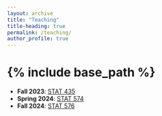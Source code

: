 ```yaml
---
layout: archive
title: "Teaching"
title-heading: true
permalink: /teaching/
author_profile: true
---
```


{% include base_path %}
===
* <b>Fall 2023</b>: <a href="https://www.math.wsu.edu/faculty/ccai/stat435.html">STAT 435<a>
* <b>Spring 2024</b>: <a href="https://www.math.wsu.edu/faculty/ccai/stat574.html">STAT 574<a>
* <b>Fall 2024</b>: <a href="/teaching/Stat576">STAT 576<a>
